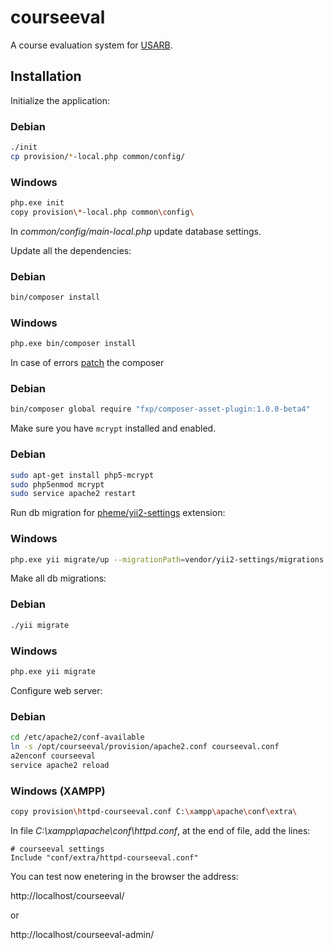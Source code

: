 courseeval
=================

A course evaluation system for [USARB](http://www.usarb.md).

Installation
------------

Initialize the application:

### Debian

```sh
./init
cp provision/*-local.php common/config/
```

### Windows

```sh
php.exe init
copy provision\*-local.php common\config\
```

In _common/config/main-local.php_ update database settings.

Update all the dependencies:

### Debian

```sh
bin/composer install
```

### Windows

```sh
php.exe bin/composer install
```

In case of errors [patch](http://blogyii.com/blog/undefined-method-csrfmetatags) the composer

### Debian

```sh
bin/composer global require "fxp/composer-asset-plugin:1.0.0-beta4"
```

Make sure you have `mcrypt` installed and enabled.

### Debian

```sh
sudo apt-get install php5-mcrypt
sudo php5enmod mcrypt
sudo service apache2 restart
```

Run db migration for [pheme/yii2-settings](http://github.com/pheme/yii2-settings) extension:

### Windows

```sh
php.exe yii migrate/up --migrationPath=vendor/yii2-settings/migrations
```

Make all db migrations:

### Debian

```sh
./yii migrate
```

### Windows

```sh
php.exe yii migrate
```

Configure web server:

### Debian

```sh
cd /etc/apache2/conf-available
ln -s /opt/courseeval/provision/apache2.conf courseeval.conf
a2enconf courseeval
service apache2 reload
```

### Windows (XAMPP)

```sh
copy provision\httpd-courseeval.conf C:\xampp\apache\conf\extra\
```

In file _C:\xampp\apache\conf\httpd.conf_, at the end of file, add the lines:

```
# courseeval settings
Include "conf/extra/httpd-courseeval.conf"
``` 

You can test now enetering in the browser the address:

http://localhost/courseeval/

or 

http://localhost/courseeval-admin/
